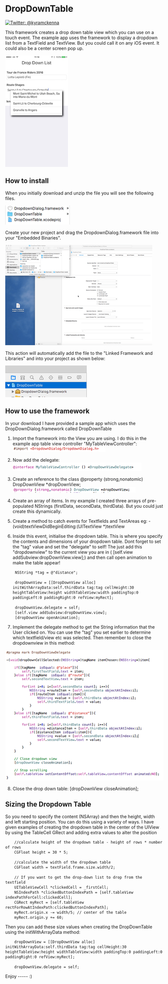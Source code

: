 DropDownTable
=============

[![Twitter: @kyramckenna](http://img.shields.io/badge/contact-%40kyramckenna-70a1fb.svg?style=flat)](https://twitter.com/Kyra_epi)

This framework creates a drop down table view which you can use on a touch event. The example app uses the framework to display a dropdown list from a TextField and TextView. But you could call it on any iOS event. It could also be a center screen pop up.

![Preview](https://github.com/kyramckenna/ScreenShots/blob/master/iphoneDropDown.jpg)

How to install
-------

When you initially download and unzip the file you will see the following files.

![Preview](https://github.com/kyramckenna/ScreenShots/blob/master/FileList.png)

Create your new project and drag the DropdownDialog.framework file into your "Embedded Binaries". 

![Preview](https://github.com/kyramckenna/ScreenShots/blob/master/downloadFramework.gif)

This action will automatically add the file to the "Linked Framework and Libraries" and into your project as shown below:

![Preview](https://github.com/kyramckenna/ScreenShots/blob/master/framework_pic.png)


How to use the framework
-----
In your download I have provided a sample app which uses the DropDownDialog.framework called DropDownTable

1. Import the framework into the View you are using. I do this in the example app table view controller "MyTableViewController":
![Preview](https://github.com/kyramckenna/ScreenShots/blob/master/exportdropDown.png)
2. Now add the delegate:
![Preview](https://github.com/kyramckenna/ScreenShots/blob/master/adddropdownviewdelegate.png)
3. Create an reference to the class @property (strong,nonatomic) DropDownView *dropDownView;
![Preview](https://github.com/kyramckenna/ScreenShots/blob/master/referencedropdown.png)
4. Create an array of items. In my example I created three arrays of pre-populated NStrings (firstData, secondData, thirdData). But you could just create this dynamically.
5. Create a method to catch events for Textfields and TextAreas eg: -(void)textViewDidBeginEditing:(UITextView *)textView
6. Inside this event, initialise the dropdown table. This is where you specify the contents and dimensions of your dropdown table. Dont forget to set the "tag" value and set the "delegate" to self! The just add this "dropdownview" to the current view you are in ( [self.view addSubview:dropDownView.view];) and then call open animation to make the table appear!
        
        NSString *tag = @"distance";
        
        dropDownView = [[DropDownView alloc] initWithArrayData:self.thirdData tag:tag cellHeight:30 heightTableView:height widthTableView:width paddingTop:0 paddingLeft:0 paddingRight:0 refView:myRect];
        
        dropDownView.delegate = self;
        [self.view addSubview:dropDownView.view];
        [dropDownView openAnimation];
        
7. Implement the delegate method to get the String information that the User clicked on. You can use the "tag" you set earlier to determine which textfield/view etc was selected. Then remember to close the dropdownview in this method:

![Preview](https://github.com/kyramckenna/ScreenShots/blob/master/delegatemethod.png)

8. Close the drop down table:   [dropDownView closeAnimation];

Sizing the Dropdown Table
-----

So you need to specify the content (NSArray) and then the height, width and left starting position. You can do this using a variety of ways. I have given examples of creating the dropdown table in the center of the UIView by using the TableCell GRect and adding extra values to alter the position

        //calculate height of the dropdown table - height of rows * number of rows
        CGFloat height = 30 * 5;
        
        //calculate the width of the dropdown table
        CGFloat width = textField.frame.size.width/2;
        
        // If you want to get the drop-down list to drop from the textfield
        UITableViewCell *clickedCell = _firstCell;
        NSIndexPath *clickedButtonIndexPath = [self.tableView indexPathForCell:clickedCell];
        CGRect myRect = [self.tableView rectForRowAtIndexPath:clickedButtonIndexPath];
        myRect.origin.x -= width/5; // center of the table
        myRect.origin.y += 60;

Then you can add these size values when creating the DropDownTable using the initWithArrayData method:

        dropDownView = [[DropDownView alloc] initWithArrayData:self.thirdData tag:tag cellHeight:30 heightTableView:height widthTableView:width paddingTop:0 paddingLeft:0 paddingRight:0 refView:myRect];
        
        dropDownView.delegate = self;
        
Enjoy
----- :)
